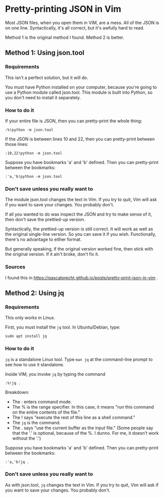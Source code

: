 # Pretty-printing JSON in Vim

Most JSON files, when you open them in VIM, are a mess. All of the JSON
is on one line. Syntactically, it's all correct, but it's awfully hard
to read.

Method 1 is the original method I found. Method 2 is better.

## Method 1: Using json.tool

### Requirements

This isn't a perfect solution, but it will do.

You must have Python installed on your computer, because you're going
to use a Python module called json.tool. This module is built into
Python, so you don't need to install it separately.

### How to do it

If your entire file is JSON, then you can pretty-print the whole 
thing:
```
:%!python -m json.tool
```

If the JSON is between lines 10 and 22, then you can pretty-print
between those lines:
```
:10,22!python -m json.tool
```

Suppose you have bookmarks 'a' and 'b' defined. Then you can 
pretty-print between the bookmarks:
```
:'a,'b!python -m json.tool
```

### Don't save unless you really want to

The module json.tool changes the text in Vim. If you try to quit,
Vim will ask if you want to save your changes. You probably don't.

If all you wanted to do was inspect the JSON and try to make sense
of it, then don't save the prettied-up version.

Syntactically, the prettied-up version is still correct. It will 
work as well as the original single-line version. So you can save
it if you wish. Functionally, there's no advantage to either format.

But generally speaking, if the original version worked fine, then
stick with the original version. If it ain't broke, don't fix it.

### Sources

I found this in 
https://pascalprecht.github.io/posts/pretty-print-json-in-vim .

## Method 2: Using jq

### Requirements

This only works in Linux.

First, you must install the `jq` tool. In Ubuntu/Debian, type:

`sudo apt install jq`

### How to do it

`jq` is a standalone Linux tool. Type `man jq` at the command-line
prompt to see how to use it standalone.

Inside VIM, you invoke `jq` by typing the command

`:%!jq .`

Breakdown:
* The : enters command mode.
* The % is the range specifier. In this case, it means "run this command
  on the entire contents of the file."
* The ! says "execute the rest of this line as a shell command."
* The `jq` is the command.
* The . says "use the current buffer as the input file." (Some people
  say that the '.' is optional, because of the %. I dunno. For me, it
  doesn't work without the '.')

Suppose you have bookmarks 'a' and 'b' defined. Then you can 
pretty-print between the bookmarks:

`:'a,'b!jq .`

### Don't save unless you really want to

As with json.tool, `jq` changes the text in Vim. If you try to quit,
Vim will ask if you want to save your changes. You probably don't.

